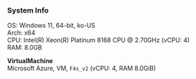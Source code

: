 ### System Info
OS: Windows 11, 64-bit, ko-US  
Arch: x64  
CPU: Intel(R) Xeon(R) Platinum 8168 CPU @ 2.70GHz (vCPU: 4)  
RAM: 8.0GB  
  
**VirtualMachine**  
Microsoft Azure, VM, `F4s_v2` (vCPU: 4, RAM 8.0GiB)    